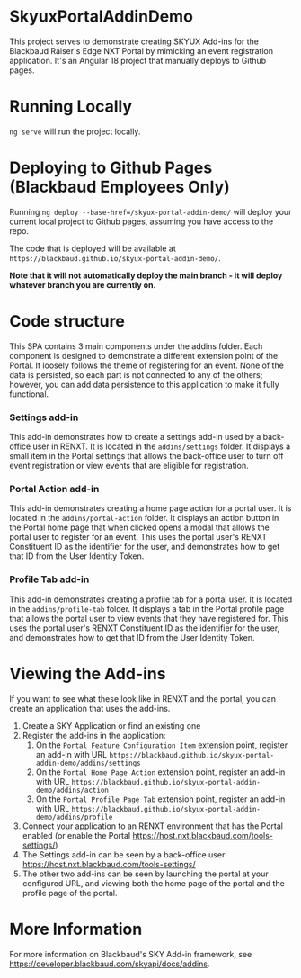 # SkyuxPortalAddinDemo

This project serves to demonstrate creating SKYUX Add-ins for the Blackbaud Raiser's Edge NXT Portal by mimicking an event registration application. It's an Angular 18 project that manually deploys to Github pages.

# Running Locally
`ng serve` will run the project locally.

# Deploying to Github Pages (Blackbaud Employees Only)
Running `ng deploy --base-href=/skyux-portal-addin-demo/` will deploy your current local project to Github pages, assuming you have access to the repo.

The code that is deployed will be available at `https://blackbaud.github.io/skyux-portal-addin-demo/`.

**Note that it will not automatically deploy the main branch - it will deploy whatever branch you are currently on.**

# Code structure
This SPA contains 3 main components under the addins folder. Each component is designed to demonstrate a different extension point of the Portal. It loosely follows the theme of registering for an event.
None of the data is persisted, so each part is not connected to any of the others; however, you can add data persistence to this application to make it fully functional.

### Settings add-in
This add-in demonstrates how to create a settings add-in used by a back-office user in RENXT. It is located in the `addins/settings` folder. It displays a small item in the Portal settings that allows the back-office user to turn off event registration or view events that are eligible for registration.

### Portal Action add-in
This add-in demonstrates creating a home page action for a portal user. It is located in the `addins/portal-action` folder. It displays an action button in the Portal home page that when clicked opens a modal that allows the portal user to register for an event. This uses the portal user's RENXT Constituent ID as the identifier for the user, and demonstrates how to get that ID from the User Identity Token.

### Profile Tab add-in
This add-in demonstrates creating a profile tab for a portal user. It is located in the `addins/profile-tab` folder. It displays a tab in the Portal profile page that allows the portal user to view events that they have registered for. This uses the portal user's RENXT Constituent ID as the identifier for the user, and demonstrates how to get that ID from the User Identity Token.

# Viewing the Add-ins
If you want to see what these look like in RENXT and the portal, you can create an application that uses the add-ins.
1. Create a SKY Application or find an existing one
2. Register the add-ins in the application:
    1. On the `Portal Feature Configuration Item` extension point, register an add-in with URL `https://blackbaud.github.io/skyux-portal-addin-demo/addins/settings`
    2. On the `Portal Home Page Action` extension point, register an add-in with URL `https://blackbaud.github.io/skyux-portal-addin-demo/addins/action`
    3. On the `Portal Profile Page Tab` extension point, register an add-in with URL `https://blackbaud.github.io/skyux-portal-addin-demo/addins/profile`
4. Connect your application to an RENXT environment that has the Portal enabled (or enable the Portal https://host.nxt.blackbaud.com/tools-settings/)
5. The Settings add-in can be seen by a back-office user https://host.nxt.blackbaud.com/tools-settings/
6. The other two add-ins can be seen by launching the portal at your configured URL, and viewing both the home page of the portal and the profile page of the portal.

# More Information
For more information on Blackbaud's SKY Add-in framework, see https://developer.blackbaud.com/skyapi/docs/addins.
    
